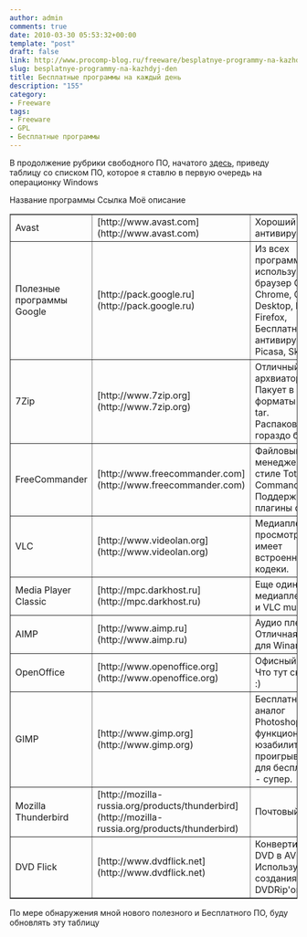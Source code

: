 ```yaml
---
author: admin
comments: true
date: 2010-03-30 05:53:32+00:00
template: "post"
draft: false
link: http://www.procomp-blog.ru/freeware/besplatnye-programmy-na-kazhdyj-den/
slug: besplatnye-programmy-na-kazhdyj-den
title: Бесплатные программы на каждый день
description: "155"
category:
- Freeware
tags:
- Freeware
- GPL
- Бесплатные программы
---
```


В продолжение рубрики свободного ПО, начатого [здесь](http://www.procomp-blog.ru/freeware/svobodnoe-po/), приведу таблицу со списком ПО, которое я ставлю в первую очередь на операционку Windows 

<table border="1" align="center" width="470" valign="middle" cellpadding="2" cellspacing="0" >
Название программы
Ссылка
Моё описание

<tr >
	
<td >Avast
</td>
	
<td >[http://www.avast.com](http://www.avast.com)
</td>
	
<td >Хороший антивирус
</td>
</tr>
<tr >
	
<td >Полезные программы Google
</td>
	
<td >[http://pack.google.ru](http://pack.google.ru)
</td>
	
<td >Из всех программ Гугла использую Веб-браузер Google Chrome, Google Desktop, Браузер Firefox,	Бесплатный антивирус Avast!, Picasa, Skype
</td>
</tr>
<tr >
	
<td >7Zip
</td>
	
<td >[http://www.7zip.org](http://www.7zip.org)
</td>
	
<td >Отличный архвиатор. Пакует в форматы 7z, zip, tar. Распаковывает гораздо больше
</td>
</tr>
<tr >
	
<td >FreeCommander
</td>
	
<td >[http://www.freecommander.com](http://www.freecommander.com)
</td>
	
<td >Файловый менеджер в стиле Total Commander. Поддерживает плагины от TC
</td>
</tr>
<tr >
	
<td >VLC
</td>
	
<td >[http://www.videolan.org](http://www.videolan.org)
</td>
	
<td >Медиаплеер. Для просмотра видео имеет встроенные кодеки.
</td>
</tr>
<tr >
	
<td >Media Player Classic
</td>
	
<td >[http://mpc.darkhost.ru](http://mpc.darkhost.ru)
</td>
	
<td >Еще один медиаплеер. Как и VLC must have
</td>
</tr>
<tr >
	
<td >AIMP
</td>
	
<td >[http://www.aimp.ru](http://www.aimp.ru)
</td>
	
<td >Аудио плеер. Отличная замена для Winamp
</td>
</tr>
<tr >
	
<td >OpenOffice
</td>
	
<td >[http://www.openoffice.org](http://www.openoffice.org)
</td>
	
<td >Офисный пакет. Что тут скажешь :)
</td>
</tr>
<tr >
	
<td >GIMP
</td>
	
<td >[http://www.gimp.org](http://www.gimp.org)
</td>
	
<td >Бесплатный аналог Photoshop. По функционалу и юзабилити проигрывает, но для бесплатного - супер.
</td>
</tr>
<tr >
	
<td >Mozilla Thunderbird
</td>
	
<td >[http://mozilla-russia.org/products/thunderbird](http://mozilla-russia.org/products/thunderbird)
</td>
	
<td >Почтовый клиент
</td>
</tr>
<tr >
	
<td >DVD Flick
</td>
	
<td >[http://www.dvdflick.net](http://www.dvdflick.net)
</td>
	
<td >Конвертирование DVD в AVI. Использую для создания DVDRip'ов
</td>
</tr>

</table>

По мере обнаружения мной нового полезного и Бесплатного ПО, буду обновлять эту таблицу
